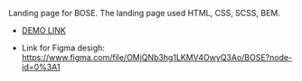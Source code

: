 Landing page for BOSE.
The landing page used HTML, CSS, SCSS, BEM. 

- [DEMO LINK](https://andrejgutnik.github.io/BOSE-landing/)

- Link for Figma desigh: https://www.figma.com/file/OMjQNb3hg1LKMV4OwyQ3Ao/BOSE?node-id=0%3A1
